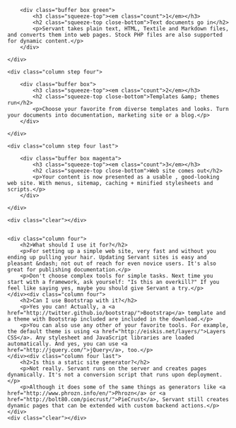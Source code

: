 <div class="steps">
	<div class="column step four first">

		<div class="buffer box green">
			<h3 class="squeeze-top"><em class="count">1</em></h3>
			<h2 class="squeeze-top close-bottom">Text documents go in</h2>	
			<p>Servant takes plain text, HTML, Textile and Markdown files, and converts them into web pages. Stock PHP files are also supported for dynamic content.</p>
		</div>

	</div>

	<div class="column step four">

		<div class="buffer box">
			<h3 class="squeeze-top"><em class="count">2</em></h3>
			<h2 class="squeeze-top close-bottom">Templates &amp; themes run</h2>	
			<p>Choose your favorite from diverse templates and looks. Turn your documents into documentation, marketing site or a blog.</p>
		</div>

	</div>

	<div class="column step four last">

		<div class="buffer box magenta">
			<h3 class="squeeze-top"><em class="count">3</em></h3>
			<h2 class="squeeze-top close-bottom">Web site comes out</h2>	
			<p>Your content is now presented as a usable , good-looking web site. With menus, sitemap, caching + minified stylesheets and scripts.</p>
		</div>

	</div>

	<div class="clear"></div>
</div>


<div class="faq">

	<div class="column four">
		<h2>What should I use it for?</h2>
		<p>For setting up a simple web site, very fast and without you ending up pulling your hair. Updating Servant sites is easy and pleasant &ndash; not out of reach for even novice users. It's also great for publishing documentation.</p>
		<p>Don't choose complex tools for simple tasks. Next time you start with a framework, ask yourself: "Is this an overkill?" If you feel like saying yes, maybe you should give Servant a try.</p>
	</div><div class="column four">
		<h2>Can I use Bootstrap with it?</h2>
		<p>Yes you can! Actually, a <a href="http://twitter.github.io/bootstrap/">Bootstrap</a> template and a theme with Bootstrap included are included in the download.</p>
		<p>You can also use any other of your favorite tools. For example, the default theme is using <a href="http://eiskis.net/layers/">Layers CSS</a>. Any stylesheet and JavaScript libraries are loaded automatically. And yes, you can use <a href="http://jquery.com/">jQuery</a>, too.</p>
	</div><div class="column four last">
		<h2>Is this a static site generator?</h2>
		<p>Not really. Servant runs on the server and creates pages dynamically. It's not a conversion script that runs upon deployment.</p>
		<p>Although it does some of the same things as generators like <a href="http://www.phrozn.info/en/">Phrozn</a> or <a href="http://bolt80.com/piecrust/">PieCrust</a>, Servant still creates dynamic pages that can be extended with custom backend actions.</p>
	</div>
	<div class="clear"></div>

</div>

